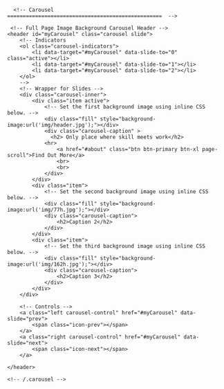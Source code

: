 
  
      <!-- Carousel
    ==================================================  -->
    
     <!-- Full Page Image Background Carousel Header -->
    <header id="myCarousel" class="carousel slide">
        <!-- Indicators 
        <ol class="carousel-indicators">
            <li data-target="#myCarousel" data-slide-to="0" class="active"></li>
            <li data-target="#myCarousel" data-slide-to="1"></li>
            <li data-target="#myCarousel" data-slide-to="2"></li>
        </ol>
        -->
        <!-- Wrapper for Slides -->
        <div class="carousel-inner">
            <div class="item active">
                <!-- Set the first background image using inline CSS below. -->
                <div class="fill" style="background-image:url('img/header.jpg');"></div>
                <div class="carousel-caption" >
                  <h2> Only place where skill meets work</h2>
                <hr>
                    <a href="#about" class="btn btn-primary btn-xl page-scroll">Find Out More</a>
                    <br>
                    <br>
                </div>
            </div>
            <div class="item">
                <!-- Set the second background image using inline CSS below. -->
                <div class="fill" style="background-image:url('img/77h.jpg');"></div>
                <div class="carousel-caption">
                    <h2>Caption 2</h2>
                </div>
            </div>
            <div class="item">
                <!-- Set the third background image using inline CSS below. -->
                <div class="fill" style="background-image:url('img/162h.jpg');"></div>
                <div class="carousel-caption">
                    <h2>Caption 3</h2>
                </div>
            </div>
        </div>

        <!-- Controls -->
        <a class="left carousel-control" href="#myCarousel" data-slide="prev">
            <span class="icon-prev"></span>
        </a>
        <a class="right carousel-control" href="#myCarousel" data-slide="next">
            <span class="icon-next"></span>
        </a>

    </header> 
    
    <!-- /.carousel -->
